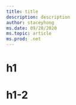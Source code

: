 ```yaml
---
title: title
description: description
author: staceyhong
ms.date: 09/28/2020
ms.topic: article
ms.prod: .net
---
```


# h1
# h1-2
